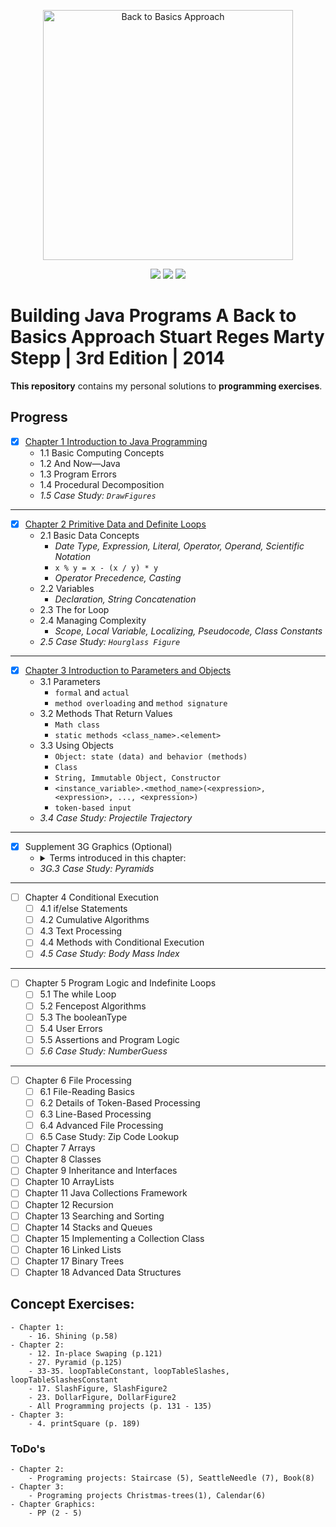 <p align="center">
  <a href="https://www.amazon.com/Building-Java-Programs-Stuart-Reges/dp/0133360903">
  <img src="https://images-na.ssl-images-amazon.com/images/I/51qxMiwkkAL._SX402_BO1,204,203,200_.jpg" 
  height="400" 
  title="Back to Basics Approach" 
  alt="Back to Basics Approach"></a>
</p>
<p align="center">
<img src="https://img.shields.io/badge/In%20Progress-Chapter 4 Conditional Execution-blue.svg" />
  <img src="https://img.shields.io/badge/Made%20With-Java 8-purple.svg" />
  <img src="https://img.shields.io/badge/Supplmented%20With-PracticeIt!-green.svg" />
</p>

# Building Java Programs A Back to Basics Approach Stuart Reges Marty Stepp | 3rd Edition | 2014

**This repository** contains my personal solutions to **programming exercises**.

## Progress

- [x] <a href="https://bit.ly/3mfBMjO" target="_blank" title="Solutions">Chapter 1 Introduction to Java Programming</a>
  - 1.1 Basic Computing Concepts
  - 1.2 And Now—Java
  - 1.3 Program Errors
  - 1.4 Procedural Decomposition
  - _1.5 Case Study: `DrawFigures`_
---
- [x] <a href="https://bit.ly/3o9IloY" target="_blank" title="Solutions">Chapter 2 Primitive Data and Definite Loops</a>
  - 2.1 Basic Data Concepts
    - _Date Type, Expression, Literal, Operator, Operand, Scientific Notation_
    - `x % y = x - (x / y) * y`
    - _Operator Precedence, Casting_
  - 2.2 Variables
    - _Declaration, String Concatenation_
  - 2.3 The for Loop
  - 2.4 Managing Complexity
    - _Scope, Local Variable, Localizing, Pseudocode, Class Constants_
  - _2.5 Case Study: `Hourglass Figure`_
---
- [x] <a href="https://bit.ly/3ljfbC1" target="_blank" title="Solutions">Chapter 3 Introduction to Parameters and Objects</a>
  - 3.1 Parameters
    - `formal` and `actual`
    - `method overloading` and `method signature`
  - 3.2 Methods That Return Values
    - `Math class`
    - `static methods <class_name>.<element>`
  - 3.3 Using Objects
    - `Object: state (data) and behavior (methods)`
    - `Class`
    - `String, Immutable Object, Constructor`
    - `<instance_variable>.<method_name>(<expression>, <expression>, ..., <expression>)`
    - `token-based input`
  - _3.4 Case Study: Projectile Trajectory_
---
- [x] Supplement 3G Graphics (Optional)
    - <details>
        <summary>Terms introduced in this chapter:</summary>
        DrawingPanel, Drawing Lines and Shapes, Colors, Drawing with Loops, Text and Fonts
      </details>
    - _3G.3 Case Study: Pyramids_
---
- [ ] Chapter 4 Conditional Execution
  - [ ] 4.1 if/else Statements
  - [ ] 4.2 Cumulative Algorithms
  - [ ] 4.3 Text Processing
  - [ ] 4.4 Methods with Conditional Execution
  - [ ] _4.5 Case Study: Body Mass Index_
---
- [ ] Chapter 5 Program Logic and Indefinite Loops
  - [ ] 5.1 The while Loop
  - [ ] 5.2 Fencepost Algorithms
  - [ ] 5.3 The booleanType
  - [ ] 5.4 User Errors
  - [ ] 5.5 Assertions and Program Logic
  - [ ] _5.6 Case Study: NumberGuess_
---
- [ ] Chapter 6 File Processing
  - [ ] 6.1 File-Reading Basics
  - [ ] 6.2 Details of Token-Based Processing
  - [ ] 6.3 Line-Based Processing
  - [ ] 6.4 Advanced File Processing
  - [ ] 6.5 Case Study: Zip Code Lookup
- [ ] Chapter 7 Arrays
- [ ] Chapter 8 Classes
- [ ] Chapter 9 Inheritance and Interfaces
- [ ] Chapter 10 ArrayLists
- [ ] Chapter 11 Java Collections Framework
- [ ] Chapter 12 Recursion
- [ ] Chapter 13 Searching and Sorting
- [ ] Chapter 14 Stacks and Queues
- [ ] Chapter 15 Implementing a Collection Class
- [ ] Chapter 16 Linked Lists
- [ ] Chapter 17 Binary Trees
- [ ] Chapter 18 Advanced Data Structures

## Concept Exercises:
    - Chapter 1:
        - 16. Shining (p.58)
    - Chapter 2:
        - 12. In-place Swaping (p.121)
        - 27. Pyramid (p.125)
        - 33-35. loopTableConstant, loopTableSlashes, loopTableSlashesConstant
        - 17. SlashFigure, SlashFigure2
        - 23. DollarFigure, DollarFigure2
        - All Programming projects (p. 131 - 135)
    - Chapter 3:
        - 4. printSquare (p. 189)

### ToDo's
    - Chapter 2: 
        - Programing projects: Staircase (5), SeattleNeedle (7), Book(8)
    - Chapter 3:
        - Programing projects Christmas-trees(1), Calendar(6)
    - Chapter Graphics:
        - PP (2 - 5)